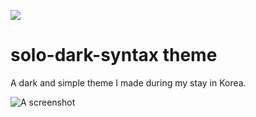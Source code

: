 ![](http://liamederzeel.com/media/solo.png)

# solo-dark-syntax theme

A dark and simple theme I made during my stay in Korea.

<!--![A screenshot of your theme](https://cloud.githubusercontent.com/assets/378023/8842525/4215f26c-3136-11e5-9d94-d2c078a05d24.png)-->
![A screenshot](http://liamederzeel.com/media/solo-dark_screenshot.png)
